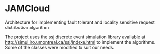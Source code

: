 # JAMCloud
Architecture for implementing fault tolerant and locality sensitive request distribution algorithm

The project  uses the ssj discrete event simulation library available at http://simul.iro.umontreal.ca/ssj/indexe.html to implement the algorithms. Some of the classes were modified to suit our needs.
